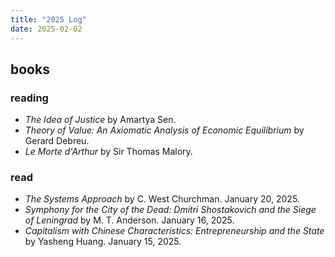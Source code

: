 ```yaml
---
title: "2025 Log"
date: 2025-02-02
---
```


## books

### reading
- *The Idea of Justice* by Amartya Sen.
- *Theory of Value: An Axiomatic Analysis of Economic Equilibrium* by Gerard Debreu. 
- *Le Morte d'Arthur* by Sir Thomas Malory. 

### read
- *The Systems Approach* by C. West Churchman. January 20, 2025. 
- *Symphony for the City of the Dead: Dmitri Shostakovich and the Siege of Leningrad* by M. T. Anderson. January 16, 2025. 
- *Capitalism with Chinese Characteristics: Entrepreneurship and the State* by Yasheng Huang. January 15, 2025. 



